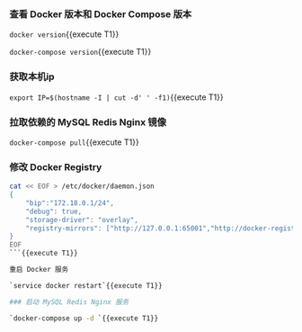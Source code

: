 ### 查看 Docker 版本和 Docker Compose 版本

`docker version`{{execute T1}}

`docker-compose version`{{execute T1}}

### 获取本机ip

`export IP=$(hostname -I | cut -d' ' -f1)`{{execute T1}}

### 拉取依赖的 MySQL Redis Nginx 镜像

`docker-compose pull`{{execute T1}}

### 修改 Docker Registry

```sh
cat << EOF > /etc/docker/daemon.json
{
    "bip":"172.18.0.1/24",
    "debug": true,
    "storage-driver": "overlay",
    "registry-mirrors": ["http://127.0.0.1:65001","http://docker-registry-mirror.katacoda.com"]
}
EOF
```{{execute T1}}

重启 Docker 服务

`service docker restart`{{execute T1}}

### 启动 MySQL Redis Nginx 服务

`docker-compose up -d `{{execute T1}}
